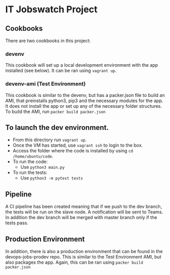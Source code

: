 # IT Jobswatch Project
## Cookbooks

There are two cookbooks in this project:

### devenv

This cookbook will set up a local development environment with the app installed (see below). It can be ran using `vagrant up`.

### devenv-ami (Test Environment)

This cookbook is similar to the devenv, but has a packer.json file to build an AMI, that preinstalls python3, pip3 and the necessary modules for the app. It does not install the app or set up any of the necessary folder structures. To build the AMI, run `packer build packer.json`

## To launch the dev environment.

- From this directory run `vagrant up`.
- Once the VM has started, use `vagrant ssh` to login to the box.
- Access the folder where the code is installed by using `cd /home/ubuntu/code`.
- To run the code:
  - Use `python3 main.py`
- To run the tests:
  - Use `python3 -m pytest tests`

## Pipeline

A CI pipeline has been created meaning that if we push to the dev branch, the tests will be run on the slave node. A notification will be sent to Teams. In addition the dev branch will be merged with master branch only if the tests pass.

## Production Environment
In addition, there is also a production environment that can be found in the devops-jobs-prodev repo. This is similar to the Test Environment AMI, but also packages the app. Again, this can be ran using `packer build packer.json`
